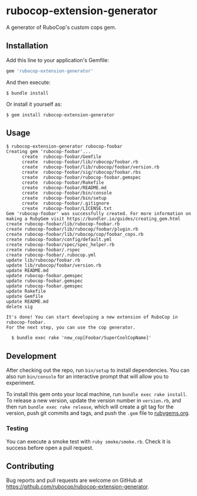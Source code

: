 # rubocop-extension-generator

A generator of RuboCop's custom cops gem.

## Installation

Add this line to your application's Gemfile:

```ruby
gem 'rubocop-extension-generator'
```

And then execute:

    $ bundle install

Or install it yourself as:

    $ gem install rubocop-extension-generator

## Usage

```
$ rubocop-extension-generator rubocop-foobar
Creating gem 'rubocop-foobar'...
      create  rubocop-foobar/Gemfile
      create  rubocop-foobar/lib/rubocop/foobar.rb
      create  rubocop-foobar/lib/rubocop/foobar/version.rb
      create  rubocop-foobar/sig/rubocop/foobar.rbs
      create  rubocop-foobar/rubocop-foobar.gemspec
      create  rubocop-foobar/Rakefile
      create  rubocop-foobar/README.md
      create  rubocop-foobar/bin/console
      create  rubocop-foobar/bin/setup
      create  rubocop-foobar/.gitignore
      create  rubocop-foobar/LICENSE.txt
Gem 'rubocop-foobar' was successfully created. For more information on making a RubyGem visit https://bundler.io/guides/creating_gem.html
create rubocop-foobar/lib/rubocop-foobar.rb
create rubocop-foobar/lib/rubocop/foobar/plugin.rb
create rubocop-foobar/lib/rubocop/cop/foobar_cops.rb
create rubocop-foobar/config/default.yml
create rubocop-foobar/spec/spec_helper.rb
create rubocop-foobar/.rspec
create rubocop-foobar/.rubocop.yml
update lib/rubocop/foobar.rb
update lib/rubocop/foobar/version.rb
update README.md
update rubocop-foobar.gemspec
update rubocop-foobar.gemspec
update rubocop-foobar.gemspec
update Rakefile
update Gemfile
update README.md
delete sig

It's done! You can start developing a new extension of RuboCop in rubocop-foobar.
For the next step, you can use the cop generator.

  $ bundle exec rake 'new_cop[Foobar/SuperCoolCopName]'
```

## Development

After checking out the repo, run `bin/setup` to install dependencies. You can also run `bin/console` for an interactive prompt that will allow you to experiment.

To install this gem onto your local machine, run `bundle exec rake install`. To release a new version, update the version number in `version.rb`, and then run `bundle exec rake release`, which will create a git tag for the version, push git commits and tags, and push the `.gem` file to [rubygems.org](https://rubygems.org).

### Testing

You can execute a smoke test with `ruby smoke/smoke.rb`. Check it is success before open a pull request.

## Contributing

Bug reports and pull requests are welcome on GitHub at https://github.com/rubocop/rubocop-extension-generator.
